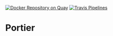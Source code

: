 [![Docker Repository on Quay](https://quay.io/repository/cwtv/portier/status "Docker Repository on Quay")](https://quay.io/repository/cwtv/portier)
[![Travis Pipelines](https://api.travis-ci.org/chaoswest-tv/portier.svg?branch=master&status=failed)](https://travis-ci.org/github/chaoswest-tv/portier)

# Portier
